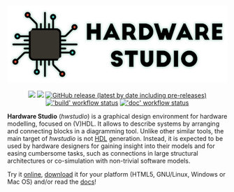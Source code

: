 <p align="center">
  <a title="HTML5 deployment" href="https://umarcor.github.io/hwstudio"><img width="550px" src="doc/img/banner_blur.png"/></a>
</p>

<p align="center">
  <a title="Site" href="https://umarcor.github.io/hwstudio"><img src="https://img.shields.io/website.svg?label=umarcor.github.io%2Fhwstudio&longCache=true&style=flat-square&url=http%3A%2F%2Fumarcor.github.io%2Fhwstudio%2Findex.html&logo=HTML5&logoColor=fff"></a><!--
  -->
  <a title="Doc" href="https://umarcor.github.io/hwstudio/doc"><img src="https://img.shields.io/website.svg?label=Doc&longCache=true&style=flat-square&url=http%3A%2F%2Fumarcor.github.io%2Fhwstudio%2Fdoc%2Findex.html&logo=Asciidoctor&logoColor=fff"></a><!--
  -->
  <a title="Releases" href="https://github.com/umarcor/hwstudio/releases"><img alt="GitHub release (latest by date including pre-releases)" src="https://img.shields.io/github/v/release/umarcor/hwstudio?include_prereleases&longCache=true&style=flat-square&label=Releases&logo=github&color=informational"></a><!--
  -->
  <a title="'build' workflow status" href="https://github.com/umarcor/hwstudio/actions/workflows/build.yml"><img alt="'build' workflow status" src="https://img.shields.io/github/actions/workflow/status/umarcor/hwstudio/build.yml?branch=main&longCache=true&style=flat-square&label=build&logo=Github%20Actions&logoColor=fff"></a><!--
  -->
  <a title="'doc' workflow status" href="https://github.com/umarcor/hwstudio/actions/workflows/doc.yml"><img alt="'doc' workflow status" src="https://img.shields.io/github/actions/workflow/status/umarcor/hwstudio/doc.yml?branch=main&longCache=true&style=flat-square&label=doc&logo=Github%20Actions&logoColor=fff"></a><!--
  -->
</p>

**Hardware Studio** (*hwstudio*) is a graphical design environment for hardware modelling, focused on (V)HDL. It allows to describe systems by arranging and connecting blocks in a diagramming tool. Unlike other similar tools, the main target of *hwstudio* is not [HDL](https://en.wikipedia.org/wiki/Hardware_description_language) generation. Instead, it is expected to be used by hardware designers for gaining insight into their models and for easing cumbersome tasks, such as connections in large structural architectures or co-simulation with non-trivial software models.

Try it [online](https://umarcor.github.io/hwstudio/), [download](https://github.com/umarcor/hwstudio/releases/tag/nightly) it for your platform (HTML5, GNU/Linux, Windows or Mac OS) and/or read the [docs](https://umarcor.github.io/hwstudio/doc)!
